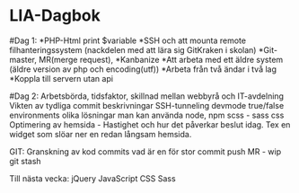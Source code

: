 # LIA-Dagbok

#Dag 1:
*PHP-Html print $variable
*SSH och att mounta remote filhanteringssystem (nackdelen med att lära sig GitKraken i skolan)
*Git-master, MR(merge request), 
*Kanbanize
*Att arbeta med ett äldre system (äldre version av php och encoding(utf))
*Arbeta från två ändar i två lag
*Koppla till servern utan api

#Dag 2:
Arbetsbörda, tidsfaktor, skillnad mellan webbyrå och IT-avdelning
Vikten av tydliga commit beskrivningar
SSH-tunneling
devmode true/false
environments olika lösningar man kan använda
node, npm
scss - sass css
Optimering av hemsida - Hastighet och hur det påverkar beslut idag. Tex en widget som slöar ner en redan långsam hemsida. 


GIT:
Granskning av kod
commits vad är en för stor commit
push
MR - wip
git stash

Till nästa vecka:
jQuery
JavaScript
CSS Sass
